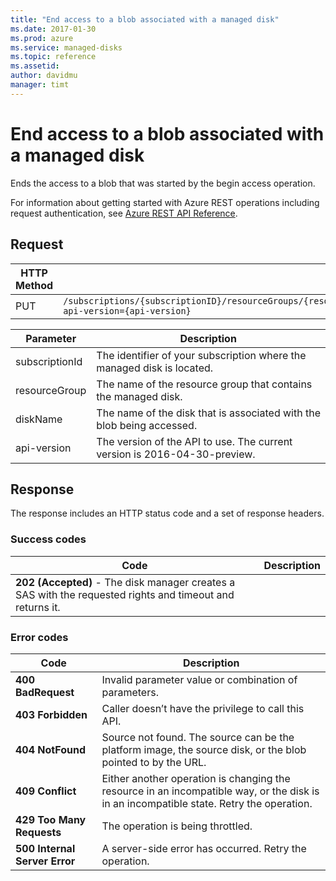 ```yaml
---
title: "End access to a blob associated with a managed disk"
ms.date: 2017-01-30
ms.prod: azure
ms.service: managed-disks
ms.topic: reference
ms.assetid: 
author: davidmu
manager: timt
---
```


# End access to a blob associated with a managed disk

Ends the access to a blob that was started by the begin access operation.

For information about getting started with Azure REST operations including request authentication, see [Azure REST API Reference](../../../index.md).

## Request

| HTTP Method | URI|  
| ----------- |----|  
| PUT | `/subscriptions/{subscriptionID}/resourceGroups/{resourceGroup}/providers/Microsoft.Compute/disks/{diskName}/EndGetAccess?api-version={api-version}` |

| Parameter | Description |
| --------- | ----------- |
| subscriptionId | The identifier of your subscription where the managed disk is located. |
| resourceGroup | The name of the resource group that contains the managed disk. |
| diskName | The name of the disk that is associated with the blob being accessed. |
| api-version | The version of the API to use. The current version is 2016-04-30-preview. |

## Response  

The response includes an HTTP status code and a set of response headers. 

### Success codes

| Code | Description |
| ---- | ----------- |
| **202 (Accepted)** - The disk manager creates a SAS with the requested rights and timeout and returns it. | 

### Error codes

| Code | Description |
| ---- | ----------- |
| **400 BadRequest** | Invalid parameter value or combination of parameters. |
| **403 Forbidden** | Caller doesn’t have the privilege to call this API. |
| **404 NotFound** | Source not found. The source can be the platform image, the source disk, or the blob pointed to by the URL. |
| **409 Conflict** | Either another operation is changing the resource in an incompatible way, or the disk is in an incompatible state. Retry the operation. | 
| **429 Too Many Requests** | The operation is being throttled. |
| **500 Internal Server Error** | A server-side error has occurred. Retry the operation. |